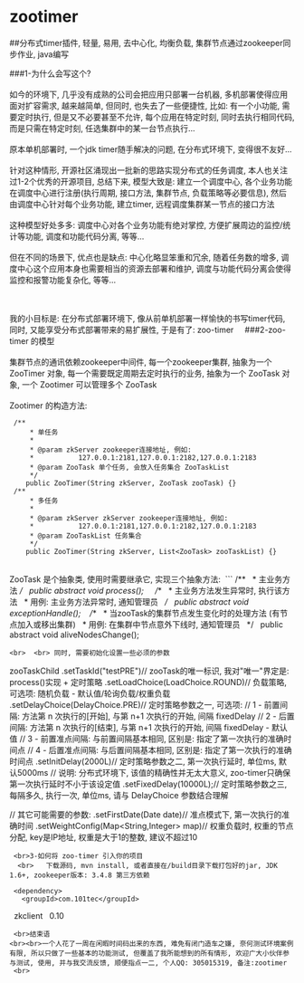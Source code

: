 # zootimer
##分布式timer插件, 轻量, 易用, 去中心化, 均衡负载, 集群节点通过zookeeper同步作业, java编写 

###1-为什么会写这个?
    <br><br>如今的环境下, 几乎没有成熟的公司会把应用只部署一台机器, 多机部署使得应用面对扩容需求, 越来越简单, 但同时, 也失去了一些便捷性, 比如: 有一个小功能, 需要定时执行, 但是又不必要甚至不允许, 每个应用在特定时刻, 同时去执行相同代码, 而是只需在特定时刻, 任选集群中的某一台节点执行...
  <br>  <br>原本单机部署时, 一个jdk timer随手解决的问题, 在分布式环境下, 变得很不友好... 
   <br> <br>针对这种情形, 开源社区涌现出一批新的思路实现分布式的任务调度, 本人也关注过1-2个优秀的开源项目, 总结下来, 模型大致是: 建立一个调度中心, 各个业务功能在调度中心进行注册(执行周期, 接口方法, 集群节点, 负载策略等必要信息), 然后由调度中心针对每个业务功能, 建立timer, 远程调度集群某一节点的接口方法
   <br> <br>这种模型好处多多: 调度中心对各个业务功能有绝对掌控, 方便扩展周边的监控/统计等功能, 调度和功能代码分离, 等等...
   <br> <br>但在不同的场景下, 优点也是缺点: 中心化略显笨重和冗余, 随着任务数的增多, 调度中心这个应用本身也需要相当的资源去部署和维护, 调度与功能代码分离会使得监控和报警功能复杂化, 等等...

    <br><br>我的小目标是: 在分布式部署环境下, 像从前单机部署一样愉快的书写timer代码, 同时, 又能享受分布式部署带来的易扩展性, 于是有了: zoo-timer
    
###2-zoo-timer 的模型
<br>    <br>集群节点的通讯依赖zookeeper中间件, 每一个zookeeper集群, 抽象为一个 ZooTimer 对象, 每一个需要既定周期去定时执行的业务, 抽象为一个 ZooTask 对象, 一个 Zootimer 可以管理多个 ZooTask
 <br>   <br>Zootimer 的构造方法: 
 ```
 /**
 	 * 单任务
 	 * 
 	 * @param zkServer zookeeper连接地址, 例如:
 	 *           127.0.0.1:2181,127.0.0.1:2182,127.0.0.1:2183
 	 * @param ZooTask 单个任务, 会放入任务集合 ZooTaskList
 	 */
 	public ZooTimer(String zkServer, ZooTask zooTask) {}
 /**
 	 * 多任务
 	 * 
 	 * @param zkServer zkServer zookeeper连接地址, 例如:
 	 *           127.0.0.1:2181,127.0.0.1:2182,127.0.0.1:2183
 	 * @param ZooTaskList 任务集合
 	 */
 	public ZooTimer(String zkServer, List<ZooTask> zooTaskList) {}
 ```
     <br>ZooTask 是个抽象类, 使用时需要继承它, 实现三个抽象方法:
 ```
 /**
 	 * 主业务方法
 	 */
 	public abstract void process(); 
 
 /**
 	 * 主业务方法发生异常时, 执行该方法
 	 * 用例: 主业务方法异常时, 通知管理员
 	 */
 	public abstract void exceptionHandle();
 
 /**
 	 * 当zooTask的集群节点发生变化时的处理方法 (有节点加入或移出集群)
 	 * 用例: 在集群中节点意外下线时, 通知管理员
 	 */
 	public abstract void aliveNodesChange();
``` 
<br>  <br> 同时, 需要初始化设置一些必须的参数
```
zooTaskChild
.setTaskId("testPRE")// zooTask的唯一标识, 我对"唯一"界定是: process()实现 + 定时策略
.setLoadChoice(LoadChoice.ROUND)// 负载策略, 可选项: 随机负载 - 默认值/轮询负载/权重负载
.setDelayChoice(DelayChoice.PRE)// 定时策略参数之一, 可选项: 
// 1 - 前置间隔: 方法第 n 次执行的[开始], 与第 n+1 次执行的开始, 间隔 fixedDelay 
// 2 - 后置间隔: 方法第 n 次执行的[结束], 与第 n+1 次执行的开始, 间隔 fixedDelay - 默认值
// 3 - 前置准点间隔: 与前置间隔基本相同, 区别是: 指定了第一次执行的准确时间点
// 4 - 后置准点间隔: 与后置间隔基本相同, 区别是: 指定了第一次执行的准确时间点
.setInitDelay(2000L)// 定时策略参数之二, 第一次执行延时, 单位ms, 默认5000ms
// 说明: 分布式环境下, 该值的精确性并无太大意义, zoo-timer只确保第一次执行延时不小于该设定值
.setFixedDelay(10000L);// 定时策略参数之三, 每隔多久, 执行一次, 单位ms, 请与 DelayChoice 参数结合理解
 
// 其它可能需要的参数: 
.setFirstDate(Date date)// 准点模式下, 第一次执行的准确时间
.setWeightConfig(Map<String,Integer> map)// 权重负载时, 权重的节点分配, key是IP地址, 权重是大于1的整数, 建议不超过10
```  
 <br>3-如何将 zoo-timer 引入你的项目
  <br>   下载源码, mvn install, 或者直接在/build目录下载打包好的jar, JDK 1.6+, zookeeper版本: 3.4.8 第三方依赖
```
     <dependency>
       <groupId>com.101tec</groupId>
       <artifactId>zkclient</artifactId>
       <version>0.10</version>
     </dependency>
```
 <br>结束语
<br><br>一个人花了一周在闲暇时间码出来的东西, 难免有闭门造车之嫌, 奈何测试环境案例有限, 所以只做了一些基本的功能测试, 但覆盖了我所能想到的所有情形, 欢迎广大小伙伴参与测试, 使用, 并与我交流反馈, 顺便指点一二, 个人QQ: 305015319, 备注:zootimer
 <br>
